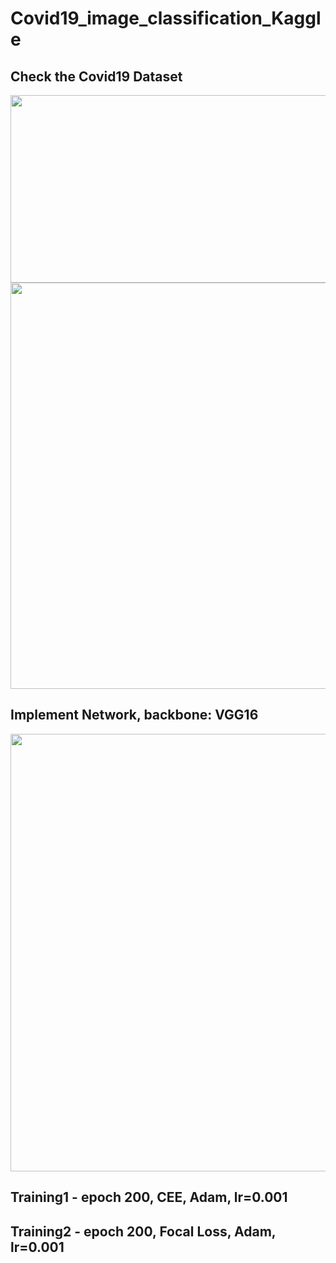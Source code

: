 # Covid19_image_classification_Kaggle

## Check the Covid19 Dataset
<img src="https://user-images.githubusercontent.com/59792046/195289547-fa29f4bf-bbe8-4e27-8485-01b0c5167189.png" width="550" height="300"/>

<img src="https://user-images.githubusercontent.com/59792046/195289691-32719d9e-aac4-465b-a564-3740631cc475.png" width="850" height="650"/>

## Implement Network, backbone: VGG16

<img src="https://user-images.githubusercontent.com/59792046/195290748-7f457775-3397-43b8-84ea-75a6dec8e8e4.png" width="700" heigth="800"/>


## Training1 - epoch 200, CEE, Adam, lr=0.001
## Training2 - epoch 200, Focal Loss, Adam, lr=0.001

